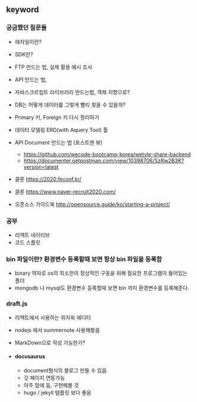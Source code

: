 ## keyword

### 궁금했던 질문들

-   애자일이란?
-   SDK란?
-   FTP 만드는 법, 실제 활용 예시 조사
-   API 만드는 법,
-   자바스크르립트 라이브러리 만드는법, 객체 지향으로?
-   DB는 어떻게 데이터를 그렇게 빨리 찾을 수 있을까?
-   Primary 키, Foreign 키 다시 정리하기
-   데이터 모델링 ERD(with Aquery Tool) 툴
-   API Document 만드는 법 (포스트맨 뷰)

    -   https://github.com/wecode-bootcamp-korea/wetyle-share-backend
    -   https://documenter.getpostman.com/view/10398706/SzRw2B3K?version=latest

-   클론 https://2020.feconf.kr/
-   클론 https://www.naver-recruit2020.com/
-   오픈소스 가이드북 http://opensource.guide/ko/starting-a-project/

### 공부

-   리액트 네이티브
-   코드 스플릿

### bin 파일이란? 환경변수 등록할때 보면 항상 bin 파일을 등록함

-   binary 약자로 os의 최소한의 정상적인 구동을 위해 필요한 프로그램이 들어있는 폴더
-   mongodb 나 mysql도 환경변수 등록할때 보면 bin 까지 환경변수를 등록해준다.

### draft.js

-   리액트에서 사용하는 위지윅 에디터
-   nodejs 에서 summernote 사용해봤음
-   MarkDown으로 작성 가능한가?

-   #### docusaurus
    -   document형식의 블로그 만들 수 있음
    -   깃 페이지 연동가능
    -   아주 맘에 듬, 구현해볼 것
    -   hugo / jekyll 템플릿 보다 좋음

